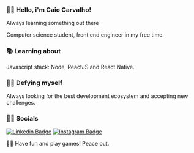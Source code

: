 ### 👋🏼 Hello, i'm Caio Carvalho!

Always learning something out there

Computer science student, front end engineer  in my free time.

### 📚 Learning about

Javascript stack: Node, ReactJS and React Native.

### 💪🏼 Defying myself

Always looking for the best development ecosystem and accepting new challenges.

### 🤵🏼   Socials

<!--[![Twitter Badge](https://img.shields.io/badge/-caiocp7-1ca0f1?style=flat-square&labelColor=1ca0f1&logo=twitter&logoColor=white&link=https://twitter.com/caiocp7)](https://twitter.com/caiocp7)-->
[![Linkedin Badge](https://img.shields.io/badge/-Caio_Carvalho-blue?style=flat-square&logo=Linkedin&logoColor=white&link=https://www.linkedin.com/in/caiocp/)](https://www.linkedin.com/in/caiocp/)
[![Instagram Badge](https://img.shields.io/badge/-caio.cp7-c32aa3?style=flat-square&logo=Instagram&logoColor=white&link=https://www.instagram.com/caio.cp7/)](https://www.instagram.com/caio.cp7/)

🖖🏼 Have fun and play games! Peace out.
